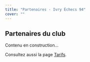 ```yaml
---
title: "Partenaires · Ivry Échecs 94"
cover: ""
---
```


<section class="container">
<h1 class="section-title">Partenaires du club</h1>
<p>Contenu en construction…</p>
<p>Consultez aussi la page <a href="/tarifs/">Tarifs</a>.</p>
</section>
